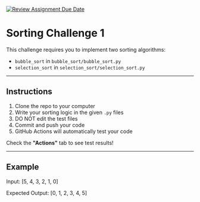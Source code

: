 [![Review Assignment Due Date](https://classroom.github.com/assets/deadline-readme-button-22041afd0340ce965d47ae6ef1cefeee28c7c493a6346c4f15d667ab976d596c.svg)](https://classroom.github.com/a/wIqN4i3k)
# Sorting Challenge 1

This challenge requires you to implement two sorting algorithms:

- `bubble_sort` in `bubble_sort/bubble_sort.py`
- `selection_sort` in `selection_sort/selection_sort.py`

---

## Instructions

1. Clone the repo to your computer
2. Write your sorting logic in the given `.py` files
3. DO NOT edit the test files
4. Commit and push your code
5. GitHub Actions will automatically test your code

Check the **"Actions"** tab to see test results!

---

## Example
Input: [5, 4, 3, 2, 1, 0]
  
Expected Output: [0, 1, 2, 3, 4, 5]

